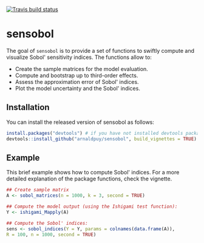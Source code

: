 [![Travis build status](https://travis-ci.org/arnaldpuy/sensobol.svg?branch=master)](https://travis-ci.org/arnaldpuy/sensobol)
# sensobol

The goal of `sensobol` is to provide a set of functions to swiftly compute and visualize Sobol' sensitivity indices. The functions allow to: 
- Create the sample matrices for the model evaluation.
- Compute and bootstrap up to third-order effects.
- Assess the approximation error of Sobol' indices.
- Plot the model uncertainty and the Sobol' indices.

## Installation

You can install the released version of sensobol as follows:

``` r
install.packages("devtools") # if you have not installed devtools package already
devtools::install_github("arnaldpuy/sensobol", build_vignettes = TRUE)
```

## Example

This brief example shows how to compute Sobol' indices. For a more detailed explanation of the package functions, check the vignette.

``` r
## Create sample matrix
A <- sobol_matrices(n = 1000, k = 3, second = TRUE)

## Compute the model output (using the Ishigami test function):
Y <- ishigami_Mapply(A)

## Compute the Sobol' indices:
sens <- sobol_indices(Y = Y, params = colnames(data.frame(A)),
R = 100, n = 1000, second = TRUE)
```

